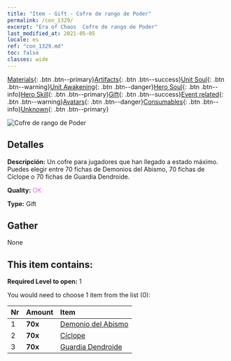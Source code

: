 ```yaml
---
title: "Item - Gift - Cofre de rango de Poder"
permalink: /con_1329/
excerpt: "Era of Chaos  Cofre de rango de Poder"
last_modified_at: 2021-05-05
locale: es
ref: "con_1329.md"
toc: false
classes: wide
---
```

 [Materials](/ItemsES/){: .btn .btn--primary}[Artifacts](/ItemsES/Artifacts/){: .btn .btn--success}[Unit Soul](/ItemsES/UnitSoul/){: .btn .btn--warning}[Unit Awakening](/ItemsES/UnitAwakening/){: .btn .btn--danger}[Hero Soul](/ItemsES/HeroSoul/){: .btn .btn--info}[Hero Skill](/ItemsES/HeroSkill/){: .btn .btn--primary}[Gift](/ItemsES/Gift/){: .btn .btn--success}[Event related](/ItemsES/Events/){: .btn .btn--warning}[Avatars](/ItemsES/Avatars/){: .btn .btn--danger}[Consumables](/ItemsES/Consumables/){: .btn .btn--info}[Unknown](/ItemsES/Unknown/){: .btn .btn--primary}

 ![Cofre de rango de Poder](/images/t/i_905001.png)

## Detalles
 **Descripción:** Un cofre para jugadores que han llegado a estado máximo. Puedes elegir entre 70 fichas de Demonios del Abismo, 70 fichas de Cíclope o 70 fichas de Guardia Dendroide.

 **Quality:** <span style="color: #DA70D6">OK</span>

 **Type:** Gift

## Gather

  None

## This item contains:

 **Required Level to open:** 1

 You would need to choose 1 item from the list (0):

  | Nr | Amount |     Item    |
  |:---|:-------|:------------|
  | 1 |  **70x** | [Demonio del Abismo](/ItemsES/unt_230/) |  | 
  | 2 |  **70x** | [Cíclope](/ItemsES/unt_222/) |  | 
  | 3 |  **70x** | [Guardia Dendroide](/ItemsES/unt_203/) |  | 
